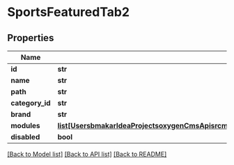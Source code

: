 # SportsFeaturedTab2

## Properties
Name | Type | Description | Notes
------------ | ------------- | ------------- | -------------
**id** | **str** |  | [optional] 
**name** | **str** |  | [optional] 
**path** | **str** |  | [optional] 
**category_id** | **str** |  | [optional] 
**brand** | **str** |  | [optional] 
**modules** | [**list[UsersbmakarIdeaProjectsoxygenCmsApisrcmainresourcesstaticprivatecomponentssimpleModuleYamlSimpleModule]**](UsersbmakarIdeaProjectsoxygenCmsApisrcmainresourcesstaticprivatecomponentssimpleModuleYamlSimpleModule.md) |  | [optional] 
**disabled** | **bool** |  | [optional] 

[[Back to Model list]](../README.md#documentation-for-models) [[Back to API list]](../README.md#documentation-for-api-endpoints) [[Back to README]](../README.md)

